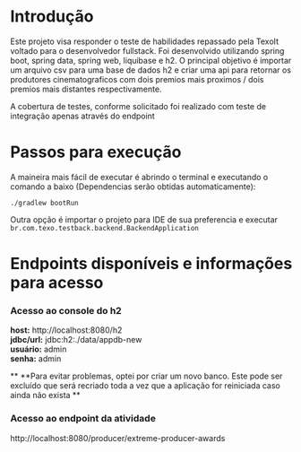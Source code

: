 # Introdução

Este projeto  visa responder o teste de habilidades repassado pela TexoIt voltado para o desenvolvedor fullstack.
Foi desenvolvido utilizando spring boot, spring data, spring web, liquibase e h2. O principal objetivo é importar um arquivo csv para uma base de dados h2 e criar uma api para retornar os produtores cinematograficos com dois premios mais proximos / dois premios mais distantes respectivamente.

A cobertura de testes, conforme solicitado foi realizado com teste de integração apenas através do endpoint

# Passos para execução

A maineira mais fácil de executar é abrindo o terminal e executando o comando a baixo (Dependencias serão obtidas automaticamente):

`./gradlew bootRun`

Outra opção é importar o projeto para IDE de sua preferencia e executar `br.com.texo.testback.backend.BackendApplication`

# Endpoints disponíveis e informações para acesso

### Acesso ao console do h2
**host:** http://localhost:8080/h2<br>
**jdbc/url:** jdbc:h2:./data/appdb-new<br>
**usuário:** admin<br>
**senha:** admin<br>

** **Para evitar problemas, optei por criar um novo banco. Este pode ser excluído que será recriado toda a vez que a aplicação for reiniciada caso ainda não exista **

### Acesso ao endpoint da atividade
http://localhost:8080/producer/extreme-producer-awards